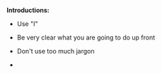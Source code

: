 **Introductions:**
- Use "I"
- Be very clear what you are going to do up front

- Don't use too much jargon
- 